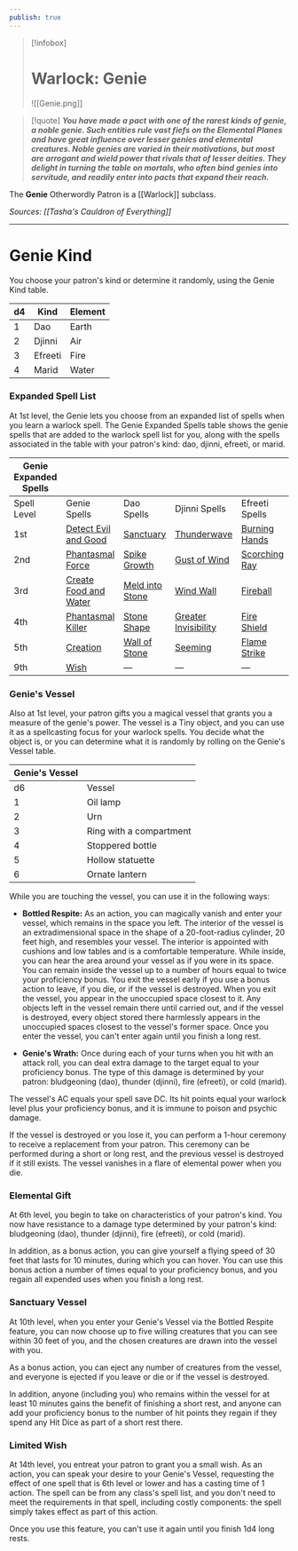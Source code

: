 ```yaml
---
publish: true
---
```

> [!infobox]
> # Warlock: Genie
> ![[Genie.png]]

> [!quote]
**_You have made a pact with one of the rarest kinds of genie, a noble genie. Such entities rule vast fiefs on the Elemental Planes and have great influence over lesser genies and elemental creatures. Noble genies are varied in their motivations, but most are arrogant and wield power that rivals that of lesser deities. They delight in turning the table on mortals, who often bind genies into servitude, and readily enter into pacts that expand their reach._**

The **Genie** Otherwordly Patron is a [[Warlock]] subclass.

*Sources: [[Tasha's Cauldron of Everything]]*
***
# Genie Kind
You choose your patron's kind or determine it randomly, using the Genie Kind table.

| d4 | Kind | Element |
| ---- | ---- | ---- |
| 1 | Dao | Earth |
| 2 | Djinni | Air |
| 3 | Efreeti | Fire |
| 4 | Marid | Water |
### Expanded Spell List

At 1st level, the Genie lets you choose from an expanded list of spells when you learn a warlock spell. The Genie Expanded Spells table shows the genie spells that are added to the warlock spell list for you, along with the spells associated in the table with your patron's kind: dao, djinni, efreeti, or marid.

|Genie Expanded Spells|   |   |   |   |   |
|---|---|---|---|---|---|
|Spell Level|Genie Spells|Dao Spells|Djinni Spells|Efreeti Spells|Marid Spells|
|1st|[Detect Evil and Good](http://dnd5e.wikidot.com/spell:detect-evil-and-good)|[Sanctuary](http://dnd5e.wikidot.com/spell:sanctuary)|[Thunderwave](http://dnd5e.wikidot.com/spell:thunderwave)|[Burning Hands](http://dnd5e.wikidot.com/spell:burning-hands)|[Fog Cloud](http://dnd5e.wikidot.com/spell:fog-cloud)|
|2nd|[Phantasmal Force](http://dnd5e.wikidot.com/spell:phantasmal-force)|[Spike Growth](http://dnd5e.wikidot.com/spell:spike-growth)|[Gust of Wind](http://dnd5e.wikidot.com/spell:gust-of-wind)|[Scorching Ray](http://dnd5e.wikidot.com/spell:scorching-ray)|[Blur](http://dnd5e.wikidot.com/spell:blur)|
|3rd|[Create Food and Water](http://dnd5e.wikidot.com/spell:create-food-and-water)|[Meld into Stone](http://dnd5e.wikidot.com/spell:meld-into-stone)|[Wind Wall](http://dnd5e.wikidot.com/spell:wind-wall)|[Fireball](http://dnd5e.wikidot.com/spell:fireball)|[Sleet Storm](http://dnd5e.wikidot.com/spell:sleet-storm)|
|4th|[Phantasmal Killer](http://dnd5e.wikidot.com/spell:phantasmal-killer)|[Stone Shape](http://dnd5e.wikidot.com/spell:stone-shape)|[Greater Invisibility](http://dnd5e.wikidot.com/spell:greater-invisibility)|[Fire Shield](http://dnd5e.wikidot.com/spell:fire-shield)|[Control Water](http://dnd5e.wikidot.com/spell:control-water)|
|5th|[Creation](http://dnd5e.wikidot.com/spell:creation)|[Wall of Stone](http://dnd5e.wikidot.com/spell:wall-of-stone)|[Seeming](http://dnd5e.wikidot.com/spell:seeming)|[Flame Strike](http://dnd5e.wikidot.com/spell:flame-strike)|[Cone of Cold](http://dnd5e.wikidot.com/spell:cone-of-cold)|
|9th|[Wish](http://dnd5e.wikidot.com/spell:wish)|—|—|—|—|

### Genie's Vessel

Also at 1st level, your patron gifts you a magical vessel that grants you a measure of the genie's power. The vessel is a Tiny object, and you can use it as a spellcasting focus for your warlock spells. You decide what the object is, or you can determine what it is randomly by rolling on the Genie's Vessel table.

|Genie's Vessel|   |
|---|---|
|d6|Vessel|
|1|Oil lamp|
|2|Urn|
|3|Ring with a compartment|
|4|Stoppered bottle|
|5|Hollow statuette|
|6|Ornate lantern|

While you are touching the vessel, you can use it in the following ways:

- **Bottled Respite:** As an action, you can magically vanish and enter your vessel, which remains in the space you left. The interior of the vessel is an extradimensional space in the shape of a 20-foot-radius cylinder, 20 feet high, and resembles your vessel. The interior is appointed with cushions and low tables and is a comfortable temperature. While inside, you can hear the area around your vessel as if you were in its space. You can remain inside the vessel up to a number of hours equal to twice your proficiency bonus. You exit the vessel early if you use a bonus action to leave, if you die, or if the vessel is destroyed. When you exit the vessel, you appear in the unoccupied space closest to it. Any objects left in the vessel remain there until carried out, and if the vessel is destroyed, every object stored there harmlessly appears in the unoccupied spaces closest to the vessel's former space. Once you enter the vessel, you can't enter again until you finish a long rest.

- **Genie's Wrath:** Once during each of your turns when you hit with an attack roll, you can deal extra damage to the target equal to your proficiency bonus. The type of this damage is determined by your patron: bludgeoning (dao), thunder (djinni), fire (efreeti), or cold (marid).

The vessel's AC equals your spell save DC. Its hit points equal your warlock level plus your proficiency bonus, and it is immune to poison and psychic damage.

If the vessel is destroyed or you lose it, you can perform a 1-hour ceremony to receive a replacement from your patron. This ceremony can be performed during a short or long rest, and the previous vessel is destroyed if it still exists. The vessel vanishes in a flare of elemental power when you die.

### Elemental Gift

At 6th level, you begin to take on characteristics of your patron's kind. You now have resistance to a damage type determined by your patron's kind: bludgeoning (dao), thunder (djinni), fire (efreeti), or cold (marid).

In addition, as a bonus action, you can give yourself a flying speed of 30 feet that lasts for 10 minutes, during which you can hover. You can use this bonus action a number of times equal to your proficiency bonus, and you regain all expended uses when you finish a long rest.

### Sanctuary Vessel

At 10th level, when you enter your Genie's Vessel via the Bottled Respite feature, you can now choose up to five willing creatures that you can see within 30 feet of you, and the chosen creatures are drawn into the vessel with you.

As a bonus action, you can eject any number of creatures from the vessel, and everyone is ejected if you leave or die or if the vessel is destroyed.

In addition, anyone (including you) who remains within the vessel for at least 10 minutes gains the benefit of finishing a short rest, and anyone can add your proficiency bonus to the number of hit points they regain if they spend any Hit Dice as part of a short rest there.

### Limited Wish

At 14th level, you entreat your patron to grant you a small wish. As an action, you can speak your desire to your Genie's Vessel, requesting the effect of one spell that is 6th level or lower and has a casting time of 1 action. The spell can be from any class's spell list, and you don't need to meet the requirements in that spell, including costly components: the spell simply takes effect as part of this action.

Once you use this feature, you can't use it again until you finish 1d4 long rests.